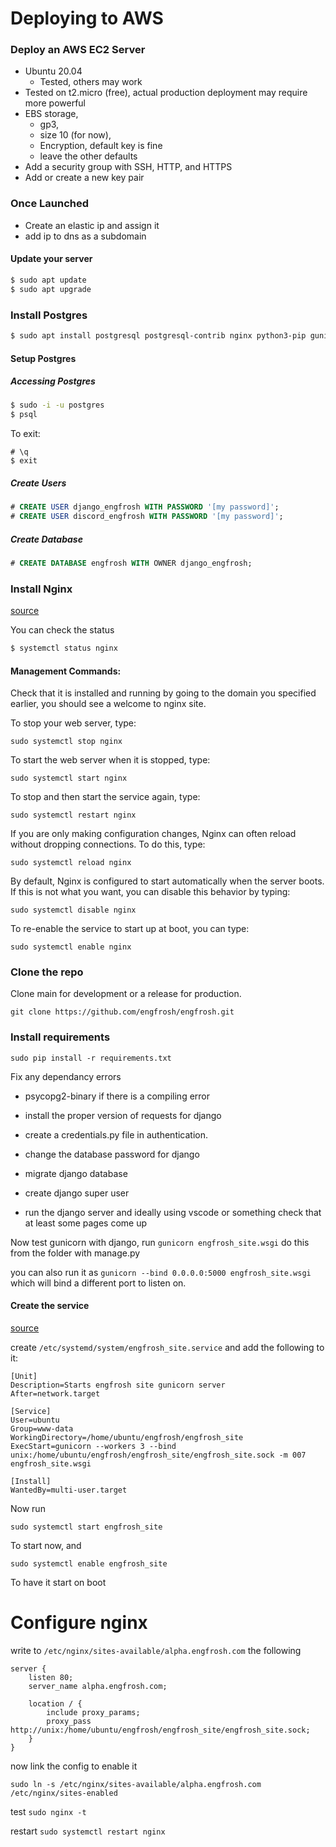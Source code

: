 # Deploying to AWS

### Deploy an AWS EC2 Server
- Ubuntu 20.04 
    - Tested, others may work
- Tested on t2.micro (free), actual production deployment may require more powerful
- EBS storage, 
    - gp3, 
    - size 10 (for now),
    - Encryption, default key is fine
    - leave the other defaults
- Add a security group with SSH, HTTP, and HTTPS
- Add or create a new key pair


### Once Launched
- Create an elastic ip and assign it
- add ip to dns as a subdomain

#### Update your server
```sh
$ sudo apt update
$ sudo apt upgrade
```


### Install Postgres
```sh
$ sudo apt install postgresql postgresql-contrib nginx python3-pip gunicorn
```

#### Setup Postgres

##### Accessing Postgres
```sh
$ sudo -i -u postgres
$ psql
```

To exit:
```
# \q
$ exit
```

##### Create Users

```sql
# CREATE USER django_engfrosh WITH PASSWORD '[my password]';
# CREATE USER discord_engfrosh WITH PASSWORD '[my password]';
```

##### Create Database
```sql
# CREATE DATABASE engfrosh WITH OWNER django_engfrosh;
```

### Install Nginx
[source](https://www.digitalocean.com/community/tutorials/how-to-install-nginx-on-ubuntu-20-04)


You can check the status
```sh
$ systemctl status nginx
```

#### Management Commands:

Check that it is installed and running by going to the domain you specified earlier, you 
should see a welcome to nginx site.

To stop your web server, type:

```
sudo systemctl stop nginx
```
To start the web server when it is stopped, type:
```
sudo systemctl start nginx
```
To stop and then start the service again, type:
```
sudo systemctl restart nginx
```
If you are only making configuration changes, Nginx can often reload without dropping connections. To do this, type:
```
sudo systemctl reload nginx
```
By default, Nginx is configured to start automatically when the server boots. If this is not what you want, you can disable this behavior by typing:
```
sudo systemctl disable nginx
```
To re-enable the service to start up at boot, you can type:
```
sudo systemctl enable nginx
```

### Clone the repo
Clone main for development or a release for production.

```
git clone https://github.com/engfrosh/engfrosh.git
```

### Install requirements
```
sudo pip install -r requirements.txt
```

Fix any dependancy errors
- psycopg2-binary if there is a compiling error
- install the proper version of requests for django

- create a credentials.py file in authentication.
- change the database password for django

- migrate django database
- create django super user
- run the django server and ideally using vscode or something check that at least some 
pages come up 

Now test gunicorn with django, run `gunicorn engfrosh_site.wsgi` do this from
the folder with manage.py

you can also run it as `gunicorn --bind 0.0.0.0:5000 engfrosh_site.wsgi` which will bind 
a different port to listen on.

#### Create the service
[source](https://www.linkedin.com/pulse/deploying-application-flask-nginx-gunicorn-3-daniela-morales/)

create `/etc/systemd/system/engfrosh_site.service`
and add the following to it:

```
[Unit]
Description=Starts engfrosh site gunicorn server
After=network.target

[Service]
User=ubuntu
Group=www-data
WorkingDirectory=/home/ubuntu/engfrosh/engfrosh_site
ExecStart=gunicorn --workers 3 --bind unix:/home/ubuntu/engfrosh/engfrosh_site/engfrosh_site.sock -m 007 engfrosh_site.wsgi

[Install]
WantedBy=multi-user.target
```

Now run
```
sudo systemctl start engfrosh_site
```
To start now, and
```
sudo systemctl enable engfrosh_site
```
To have it start on boot

# Configure nginx

write to `/etc/nginx/sites-available/alpha.engfrosh.com` the following
```
server {
    listen 80;
    server_name alpha.engfrosh.com;

    location / {
        include proxy_params;
        proxy_pass http://unix:/home/ubuntu/engfrosh/engfrosh_site/engfrosh_site.sock;
    }
}
```

now link the config to enable it
```
sudo ln -s /etc/nginx/sites-available/alpha.engfrosh.com /etc/nginx/sites-enabled
```

test `sudo nginx -t`

restart `sudo systemctl restart nginx`

